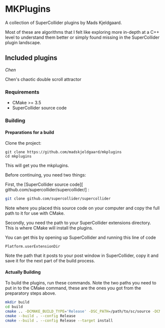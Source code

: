 # MKPlugins

A collection of SuperCollider plugins by Mads Kjeldgaard.

Most of these are algorithms that I felt like exploring more in-depth at a C++ level to understand them better or simply found missing in the SuperCollider plugin landscape.


## Included plugins

*Chen*

Chen's chaotic double scroll attractor

### Requirements

- CMake >= 3.5
- SuperCollider source code

### Building

#### Preparations for a build
Clone the project:

    git clone https://github.com/madskjeldgaard/mkplugins
    cd mkplugins

This will get you the mkplugins.

Before continuing, you need two things: 

First, the [SuperCollider source code][ github.com/supercollider/supercollider/] :

```bash
git clone github.com/supercollider/supercollider
```

Note where you placed this source code on your computer and copy the full path to it for use with CMake.

Secondly, you need the path to your SuperCollider extensions directory. This is where CMake will install the plugins.

You can get this by opening up SuperCollider and running this line of code

``` 
Platform.userExtensionDir
```

Note the path that it posts to your post window in SuperCollider, copy it and save it for the next part of the build process.


#### Actually Building
To build the plugins, run these commands. Note the two paths you need to put in to the CMake command, these are the ones you got from the preparatory steps above.

```bash
mkdir build
cd build
cmake .. -DCMAKE_BUILD_TYPE='Release' -DSC_PATH=/path/to/sc/source -DCMAKE_INSTALL_PREFIX=/path/to/extensions
cmake --build . --config Release
cmake --build . --config Release --target install
```


